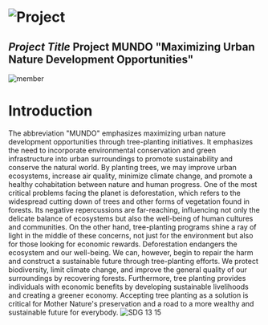 # ![Project](https://github.com/Sharky0824/PM--PROJECT-PROPOSAL/assets/114407935/ddd00dad-c738-437b-a0e5-bb2e3cb61b2c)
## *Project Title* Project MUNDO "Maximizing Urban Nature Development Opportunities"
![member](https://github.com/Sharky0824/PM--PROJECT-PROPOSAL/assets/114407935/c27d2ebb-20a8-4c42-b811-99a4b3cd2cb0)
# Introduction
The abbreviation "MUNDO" emphasizes maximizing urban nature development opportunities through tree-planting initiatives. It emphasizes the need to incorporate environmental conservation and green infrastructure into urban surroundings to promote sustainability and conserve the natural world. By planting trees, we may improve urban ecosystems, increase air quality, minimize climate change, and promote a healthy cohabitation between nature and human progress.
One of the most critical problems facing the planet is deforestation, which refers to the widespread cutting down of trees and other forms of vegetation found in forests. Its negative repercussions are far-reaching, influencing not only the delicate balance of ecosystems but also the well-being of human cultures and communities. On the other hand, tree-planting programs shine a ray of light in the middle of these concerns, not just for the environment but also for those looking for economic rewards.
Deforestation endangers the ecosystem and our well-being. We can, however, begin to repair the harm and construct a sustainable future through tree-planting efforts. We protect biodiversity, limit climate change, and improve the general quality of our surroundings by recovering forests. Furthermore, tree planting provides individuals with economic benefits by developing sustainable livelihoods and creating a greener economy. Accepting tree planting as a solution is critical for Mother Nature's preservation and a road to a more wealthy and sustainable future for everybody.
![SDG 13   15](https://github.com/Sharky0824/PM--PROJECT-PROPOSAL/assets/114407935/a2a595fd-c8da-4f98-9149-82e0a0b8315a)

